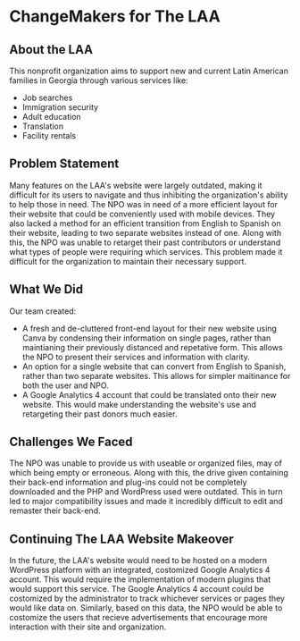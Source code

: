 # ChangeMakers for The LAA
## About the LAA 
This nonprofit organization aims to support new and current Latin American families in Georgia through various services like:

- Job searches
- Immigration security
- Adult education
- Translation
- Facility rentals

## Problem Statement
Many features on the LAA's website were largely outdated, making it difficult for its users to navigate and thus inhibiting the organization's ability to help those in need. The NPO was in need of a more efficient layout for their website that could be conveniently used with mobile devices. They also lacked a method for an efficient transition from English to Spanish on their website, leading to two separate websites instead of one. Along with this, the NPO was unable to retarget their past contributors or understand what types of people were requiring which services. This problem made it difficult for the organization to maintain their necessary support.  

## What We Did
Our team created:

- A fresh and de-cluttered front-end layout for their new website using Canva by condensing their information on single pages, rather than maintianing their previously distanced and repetative form. This allows the NPO to present their services and information with clarity.
- An option for a single website that can convert from English to Spanish, rather than two separate websites. This allows for simpler maitinance for both the user and NPO.
- A Google Analytics 4 account that could be translated onto their new website. This would make understanding the website's use and retargeting their past donors much easier.  

## Challenges We Faced
The NPO was unable to provide us with useable or organized files, may of which being empty or erroneous. Along with this, the drive given containing their back-end information and plug-ins could not be completely downloaded and the PHP and WordPress used were outdated. This in turn led to major compatibility issues and made it incredibly difficult to edit and remaster their back-end.

## Continuing The LAA Website Makeover 
In the future, the LAA's website would need to be hosted on a modern WordPress platform with an integrated, costomized Google Analytics 4 account. This would require the implementation of modern plugins that would support this service. The Google Analytics 4 account could be costomized by the administrator to track whichever services or pages they would like data on. Similarly, based on this data, the NPO would be able to costomize the users that recieve advertisements that encourage more interaction with their site and organization. 

